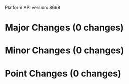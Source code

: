 Platform API version: 8698




# Major Changes (0 changes)


# Minor Changes (0 changes)


# Point Changes (0 changes)
